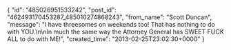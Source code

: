  {
   "id": "485026951533242",
   "post_id": "462493170453287_485010274868243",
   "from_name": "Scott Duncan",
   "message": "I have threesomes on weekends too! That has nothing to do with YOU.\n\nIn much the same way the Attorney General has SWEET FUCK ALL to do with ME!",
   "created_time": "2013-02-25T23:02:30+0000"
 }

